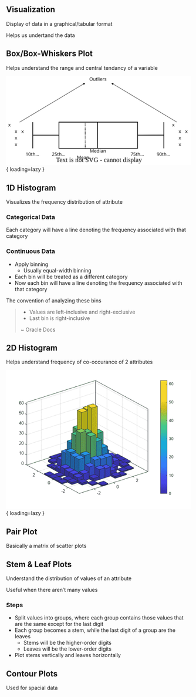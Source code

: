 ## Visualization

Display of data in a graphical/tabular format

Helps us undertand the data

## Box/Box-Whiskers Plot

Helps understand the range and central tendancy of a variable

![box_plot](../assets/box_plot.svg){ loading=lazy }

## 1D Histogram

Visualizes the frequency distribution of attribute

### Categorical Data

Each category will have a line denoting the frequency associated with that category

### Continuous Data

- Apply binning
    - Usually equal-width binning
- Each bin will be treated as a different category
- Now each bin will have a line denoting the frequency associated with that category

The convention of analyzing these bins

> - Values are left-inclusive and right-exclusive
> - Last bin is right-inclusive
>
> ~ Oracle Docs

## 2D Histogram

Helps understand frequency of co-occurance of 2 attributes

![img](../assets/2d_histogram.png){ loading=lazy }

## Pair Plot

Basically a matrix of scatter plots

## Stem & Leaf Plots

Understand the distribution of values of an attribute

Useful when there aren’t many values

### Steps

- Split values into groups, where each group contains those values that are the same except for the last digit
- Each group becomes a stem, while the last digit of a group are the leaves
    - Stems will be the higher-order digits
    - Leaves will be the lower-order digits
- Plot stems vertically and leaves horizontally

## Contour Plots

Used for spacial data